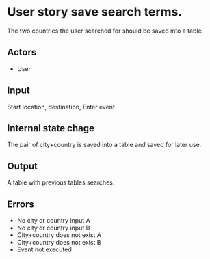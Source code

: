 # User story save search terms.

The two countries the user searched for should be saved into a table.

## Actors 

+ User

## Input

Start location, destination, Enter event 

## Internal state chage 

The pair of city+country is saved into a table and saved for later use.

## Output

A table with previous tables searches.

## Errors

+ No city or country input A
+ No city or country input B
+ City+country does not exist A
+ City+country does not exist B
+ Event not executed